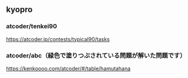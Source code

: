 ## kyopro
### atcoder/tenkei90
https://atcoder.jp/contests/typical90/tasks

### atcoder/abc（緑色で塗りつぶされている問題が解いた問題です）
https://kenkoooo.com/atcoder/#/table/hamutahana
